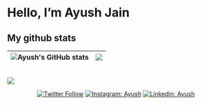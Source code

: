 # Hello, I’m Ayush Jain 



 
 



## My github stats
|![Ayush's GitHub stats](https://github-readme-stats.vercel.app/api?username=ayush-novatab&show_icons=true&bg_color=ffff) | <a href="https://github.com/ayush-novatab/github-readme-stats"><img align="center" src="https://github-readme-stats.vercel.app/api/top-langs/?username=ayush-novatab&layout=compact&theme=buefy&hide_border=true" /></a> |
| ------------- | ------------- |


<br>
<img src="footer.png"/>
<div align="center">

[![Twitter Follow](https://img.shields.io/twitter/follow/AyushJaun?label=Follow)](https://twitter.com/AyushJaun)
[![Instagram: Ayush](https://img.shields.io/badge/-Ayush-pink?style=flat-square&logo=Instagram&logoColor=white&link=https://www.instagram.com/_.ayuxxhh._/)](https://www.instagram.com/_.ayuxxhh._/)
[![Linkedin: Ayush](https://img.shields.io/badge/-Ayush-blue?style=flat-square&logo=Linkedin&logoColor=white&link=https://www.linkedin.com/in/ayush-jain-315b51228/)](https://www.linkedin.com/in/ayush-jain-315b51228/)
 </div>
 


